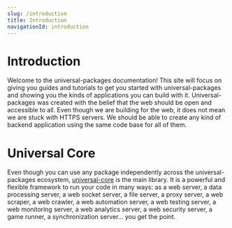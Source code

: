 ```yaml
---
slug: /introduction
title: Introduction
navigationId: introduction
---
```


# Introduction

Welcome to the universal-packages documentation! This site will focus on giving you guides and tutorials to get you started with universal-packages and showing you the kinds of applications you can build with it. Universal-packages was created with the belief that the web should be open and accessible to all. Even though we are building for the web, it does not mean we are stuck with HTTPS servers. We should be able to create any kind of backend application using the same code base for all of them.

# Universal Core

Even though you can use any package independently across the universal-packages ecosystem, [universal-core](https://github.com/universal-packages/universal-core) is the main library. It is a powerful and flexible framework to run your code in many ways: as a web server, a data processing server, a web socket server, a file server, a proxy server, a web scraper, a web crawler, a web automation server, a web testing server, a web monitoring server, a web analytics server, a web security server, a game runner, a synchronization server... you get the point.
